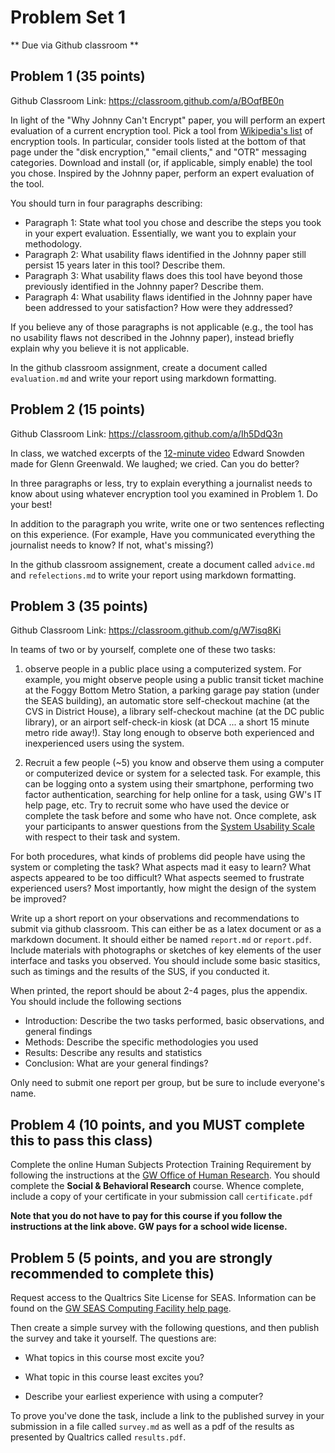 # Problem Set 1

** Due via Github classroom **

## Problem 1 (35 points)

Github Classroom Link: https://classroom.github.com/a/BOqfBE0n

In light of the "Why Johnny Can't Encrypt" paper, you will perform an expert evaluation of a current encryption tool. Pick a tool from [Wikipedia's list](https://en.wikipedia.org/wiki/Encryption_software) of encryption tools. In particular, consider tools listed at the bottom of that page under the "disk encryption," "email clients," and "OTR" messaging categories. Download and install (or, if applicable, simply enable) the tool you chose. Inspired by the Johnny paper, perform an expert evaluation of the tool.

You should turn in four paragraphs describing:

* Paragraph 1: State what tool you chose and describe the steps you took in your expert evaluation. Essentially, we want you to explain your methodology.
* Paragraph 2: What usability flaws identified in the Johnny paper still persist 15 years later in this tool? Describe them.
* Paragraph 3: What usability flaws does this tool have beyond those previously identified in the Johnny paper? Describe them.
* Paragraph 4: What usability flaws identified in the Johnny paper have been addressed to your satisfaction? How were they addressed?

If you believe any of those paragraphs is not applicable (e.g., the tool has no usability flaws not described in the Johnny paper), instead briefly explain why you believe it is not applicable.

In the github classroom assignment, create a document called `evaluation.md` and write your report using markdown formatting. 

## Problem 2 (15 points) 

Github Classroom Link: https://classroom.github.com/a/Ih5DdQ3n

In class, we watched excerpts of the [12-minute video](https://vimeo.com/56881481) Edward Snowden made for Glenn Greenwald. We laughed; we cried. Can you do better? 

In three paragraphs or less, try to explain everything a journalist needs to know about using whatever encryption tool you examined in Problem 1. Do your best! 

In addition to the paragraph you write, write one or two sentences reflecting on this experience. (For example, Have you communicated everything the journalist needs to know? If not, what's missing?)

In the github classroom assignement, create a document called `advice.md` and `refelections.md` to write your report using markdown formatting. 

## Problem 3 (35 points)

Github Classroom Link: https://classroom.github.com/g/W7isq8Ki

In teams of two or by yourself, complete one of these two tasks:

1. observe people in a public place using a computerized system. For example, you might observe people using a public transit ticket machine at the Foggy Bottom Metro Station, a parking garage pay station (under the SEAS building), an automatic store self-checkout machine (at the CVS in District House), a library self-checkout machine (at the DC public library), or an airport self-check-in kiosk (at DCA ... a short 15 minute metro ride away!). Stay long enough to observe both experienced and inexperienced users using the system.

2. Recruit a few people (~5) you know and observe them using a computer or computerized device or system for a selected task. For example, this can be logging onto a system using their smartphone, performing two factor authentication, searching for help online for a task, using GW's IT help page, etc. Try to recruit some who have used the device or complete the task before and some who have not. Once complete, ask your participants to answer questions from the [System Usability Scale](https://www.usability.gov/how-to-and-tools/methods/system-usability-scale.html) with respect to their task and system. 

For both procedures, what kinds of problems did people have using the system or completing the task? What aspects mad it easy to learn? What aspects appeared to be too difficult? What aspects seemed to frustrate experienced users? Most importantly, how might the design of the system be improved? 

Write up a short report on your observations and recommendations to submit via github classroom. This can either be as a latex document or as a markdown document. It should either be named `report.md` or `report.pdf`. Include materials  with photographs or sketches of key elements of the user interface and tasks you observed. You should include some basic stasitics, such as timings and the results of the SUS, if you conducted it. 

When printed, the report should be about 2-4 pages, plus the appendix. You should include the following sections

* Introduction: Describe the two tasks performed, basic observations, and general findings
* Methods: Describe the specific methodologies you used
* Results: Describe any results and statistics
* Conclusion: What are your general findings?

Only need to submit one report per group, but be sure to include everyone's name. 
 
## Problem 4 (10 points, and you MUST complete this to pass this class)

Complete the online Human Subjects Protection Training Requirement by following the instructions at the [GW Office of Human Research](https://humanresearch.gwu.edu/citi-courses-accounts-info). You should complete the **Social & Behavioral Research** course. Whence complete, include a copy of your certificate in your submission call `certificate.pdf`

**Note that you do not have to pay for this course if you follow the instructions at the link above. GW pays for a school wide license.**

## Problem 5 (5 points, and you are strongly recommended to complete this)

Request access to the Qualtrics Site License for SEAS. Information can be found on the [GW SEAS Computing Facility help page](https://seascf.seas.gwu.edu/qualtrics).

Then create a simple survey with the following questions, and then publish the survey and take it yourself. The questions are:

* What topics in this course most excite you?

* What topic in this course least excites you?

* Describe your earliest experience with using a computer? 

To prove you've done the task, include a link to the published survey in your submission in a file called `survey.md` as well as a pdf of the results as presented by Qualtrics called `results.pdf`. 



